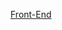 <!-- ![Guavaline's GitHub stats](https://github-readme-stats.vercel.app/api?username=guavalines&show_icons=true&theme=chartreuse-dark)
 -->
<!-- ![Screen Shot 2022-11-05 at 2 35 22 PM](https://user-images.githubusercontent.com/100665876/205378735-43fc6812-dac5-4975-b585-e8a541a70833.jpeg)
 -->
[Front-End](https://github.com/stars/Guavalines/lists/front-end)

